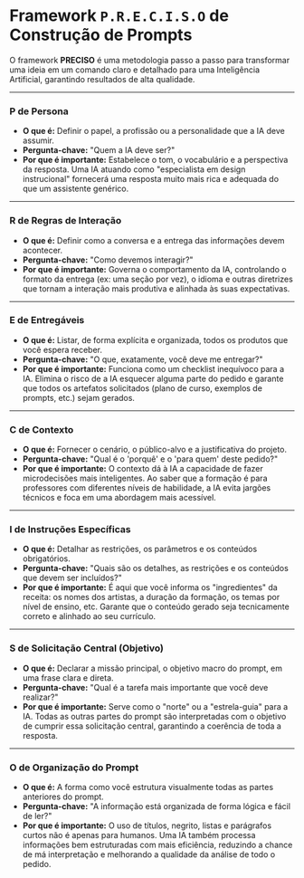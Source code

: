 # Framework `P.R.E.C.I.S.O` de Construção de Prompts
O framework **PRECISO** é uma metodologia passo a passo para transformar uma ideia em um comando claro e detalhado para uma Inteligência Artificial, garantindo resultados de alta qualidade.

---

### **P** de Persona

* **O que é:** Definir o papel, a profissão ou a personalidade que a IA deve assumir.
* **Pergunta-chave:** "Quem a IA deve ser?"
* **Por que é importante:** Estabelece o tom, o vocabulário e a perspectiva da resposta. Uma IA atuando como "especialista em design instrucional" fornecerá uma resposta muito mais rica e adequada do que um assistente genérico.

---

### **R** de Regras de Interação

* **O que é:** Definir como a conversa e a entrega das informações devem acontecer.
* **Pergunta-chave:** "Como devemos interagir?"
* **Por que é importante:** Governa o comportamento da IA, controlando o formato da entrega (ex: uma seção por vez), o idioma e outras diretrizes que tornam a interação mais produtiva e alinhada às suas expectativas.

---

### **E** de Entregáveis

* **O que é:** Listar, de forma explícita e organizada, todos os produtos que você espera receber.
* **Pergunta-chave:** "O que, exatamente, você deve me entregar?"
* **Por que é importante:** Funciona como um checklist inequívoco para a IA. Elimina o risco de a IA esquecer alguma parte do pedido e garante que todos os artefatos solicitados (plano de curso, exemplos de prompts, etc.) sejam gerados.

---

### **C** de Contexto

* **O que é:** Fornecer o cenário, o público-alvo e a justificativa do projeto.
* **Pergunta-chave:** "Qual é o 'porquê' e o 'para quem' deste pedido?"
* **Por que é importante:** O contexto dá à IA a capacidade de fazer microdecisões mais inteligentes. Ao saber que a formação é para professores com diferentes níveis de habilidade, a IA evita jargões técnicos e foca em uma abordagem mais acessível.

---

### **I** de Instruções Específicas

* **O que é:** Detalhar as restrições, os parâmetros e os conteúdos obrigatórios.
* **Pergunta-chave:** "Quais são os detalhes, as restrições e os conteúdos que devem ser incluídos?"
* **Por que é importante:** É aqui que você informa os "ingredientes" da receita: os nomes dos artistas, a duração da formação, os temas por nível de ensino, etc. Garante que o conteúdo gerado seja tecnicamente correto e alinhado ao seu currículo.

---

### **S** de Solicitação Central (Objetivo)

* **O que é:** Declarar a missão principal, o objetivo macro do prompt, em uma frase clara e direta.
* **Pergunta-chave:** "Qual é a tarefa mais importante que você deve realizar?"
* **Por que é importante:** Serve como o "norte" ou a "estrela-guia" para a IA. Todas as outras partes do prompt são interpretadas com o objetivo de cumprir essa solicitação central, garantindo a coerência de toda a resposta.

---

### **O** de Organização do Prompt

* **O que é:** A forma como você estrutura visualmente todas as partes anteriores do prompt.
* **Pergunta-chave:** "A informação está organizada de forma lógica e fácil de ler?"
* **Por que é importante:** O uso de títulos, negrito, listas e parágrafos curtos não é apenas para humanos. Uma IA também processa informações bem estruturadas com mais eficiência, reduzindo a chance de má interpretação e melhorando a qualidade da análise de todo o pedido.
